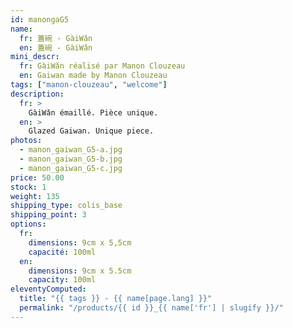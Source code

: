 ```yaml
---
id: manongaG5
name:
  fr: 蓋碗 - GàiWǎn
  en: 蓋碗 - GàiWǎn
mini_descr:
  fr: GàiWǎn réalisé par Manon Clouzeau
  en: Gaiwan made by Manon Clouzeau
tags: ["manon-clouzeau", "welcome"]
description:
  fr: >
    GàiWǎn émaillé. Pièce unique.
  en: >
    Glazed Gaiwan. Unique piece.
photos:
  - manon_gaiwan_G5-a.jpg
  - manon_gaiwan_G5-b.jpg
  - manon_gaiwan_G5-c.jpg
price: 50.00
stock: 1
weight: 135
shipping_type: colis_base
shipping_point: 3
options:
  fr:
    dimensions: 9cm x 5,5cm
    capacité: 100ml
  en:
    dimensions: 9cm x 5.5cm
    capacity: 100ml
eleventyComputed:
  title: "{{ tags }} - {{ name[page.lang] }}"
  permalink: "/products/{{ id }}_{{ name['fr'] | slugify }}/"
---
```

